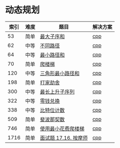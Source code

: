 # 动态规划

|索引|难度|题目|解决方案|
|----|----|----|--------|
|53|简单|[最大子序和](https://leetcode-cn.com/problems/maximum-subarray/)|[cpp](../problem/53_maxSubArray.md)|
|62|中等|[不同路径](https://leetcode-cn.com/problems/unique-paths/)|[cpp](../problem/62_uniquePaths.md)|
|64|中等|[最小路径和](https://leetcode-cn.com/problems/minimum-path-sum/)|[cpp](../problem/64_minPathSum.md)|
|70|简单|[爬楼梯](https://leetcode-cn.com/problems/climbing-stairs/)|[cpp](../problem/70_climbStairs.md)|
|120|中等|[三角形最小路径和](https://leetcode-cn.com/problems/triangle/)|[cpp](../problem/120_minimumTotal.md)|
|198|简单|[打家劫舍](https://leetcode-cn.com/problems/house-robber/)|[cpp](../problem/198_rob.md)|
|300|中等|[最长上升子序列](https://leetcode-cn.com/problems/longest-increasing-subsequence/)|[cpp](../problem/300_lengthOfLIS.md)|
|322|中等|[零钱兑换](https://leetcode-cn.com/problems/coin-change/)|[cpp](../problem/322_coinChange.md)|
|338|中等|[比特位计数](https://leetcode-cn.com/problems/counting-bits/)|[cpp](../problem/338_countBits.md)|
|509|简单|[斐波那契数](https://leetcode-cn.com/problems/fibonacci-number/)|[cpp](../problem/509_fib.md)|
|746|简单|[使用最小花费爬楼梯](https://leetcode-cn.com/problems/min-cost-climbing-stairs/)|[cpp](../problem/746_minCostClimbingStairs.md)|
|1716|简单|[面试题 17.16. 按摩师](https://leetcode-cn.com/problems/the-masseuse-lcci/)|[cpp](../problem/1716_massage.md)|

